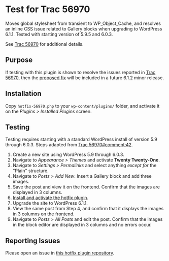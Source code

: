 # Test for Trac 56970

Moves global stylesheet from transient to WP_Object_Cache, and resolves an inline CSS issue related to Gallery blocks when upgrading to WordPress 6.1.1. Tested with starting version of 5.9.5 and 6.0.3.

See [Trac 56970](https://core.trac.wordpress.org/ticket/56970) for additional details.

## Purpose
If testing with this plugin is shown to resolve the issues reported in [Trac 56970](https://core.trac.wordpress.org/ticket/56970), then the [proposed fix](https://github.com/WordPress/wordpress-develop/pull/3712) will be included in a future 6.1.2 minor release.

## Installation
Copy `hotfix-56970.php` to your `wp-content/plugins/` folder, and activate it on the *Plugins > Installed Plugins* screen.

## Testing
Testing requires starting with a standard WordPress install of version 5.9 through 6.0.3. Steps adapted from [Trac 56970#comment:42](https://core.trac.wordpress.org/ticket/56970#comment:42).

1. Create a new site using WordPress 5.9 through 6.0.3.
2. Navigate to *Appearance > Themes* and activate **Twenty Twenty-One**.
3. Navigate to *Settings > Permalinks* and select anything *except for* the "Plain" structure.
4. Navigate to *Posts > Add New*. Insert a Gallery block and add three images.
5. Save the post and view it on the frontend. Confirm that the images are displayed in 3 columns.
6. [Install and activate the hotfix plugin](#installation).
7. Upgrade the site to WordPress 6.1.1.
8. View the same post from Step 4, and confirm that it displays the images in 3 columns on the frontend.
9. Navigate to *Posts > All Posts* and edit the post. Confirm that the images in the block editor are displayed in 3 columns and no errors occur.

## Reporting Issues
Please open an issue in [this hotfix plugin repository](https://github.com/ironprogrammer/wp-hotfix-56970/issues).
